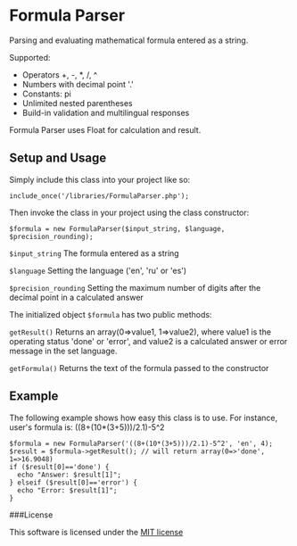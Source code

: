 Formula Parser
==============

Parsing and evaluating mathematical formula entered as a string.

Supported:
* Operators +, -, *, /, ^
* Numbers with decimal point '.'
* Constants: pi
* Unlimited nested parentheses
* Build-in validation and multilingual responses

Formula Parser uses Float for calculation and result.

Setup and Usage
---------------

Simply include this class into your project like so:

`include_once('/libraries/FormulaParser.php');`

Then invoke the class in your project using the class constructor:

`$formula = new FormulaParser($input_string, $language, $precision_rounding);`

`$input_string` The formula entered as a string

`$language` Setting the language ('en', 'ru' or 'es')

`$precision_rounding` Setting the maximum number of digits after the decimal point in a calculated answer


The initialized object `$formula` has two public methods:

`getResult()` Returns an array(0=>value1, 1=>value2), where value1 is the operating status 'done' or 'error', and value2 is a calculated answer or error message in the set language.

`getFormula()`  Returns the text of the formula passed to the constructor

Example
-------

The following example shows how easy this class is to use. For instance, user's formula is: ((8+(10*(3+5)))/2.1)-5^2

```
$formula = new FormulaParser('((8+(10*(3+5)))/2.1)-5^2', 'en', 4);
$result = $formula->getResult(); // will return array(0=>'done', 1=>16.9048)
if ($result[0]=='done') {
  echo "Answer: $result[1]";
} elseif ($result[0]=='error') {
  echo "Error: $result[1]";
}
```

###License

This software is licensed under the [MIT license](https://github.com/denissimon/formula-parser/blob/master/LICENSE)
